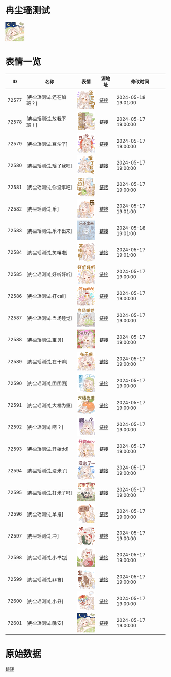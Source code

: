 # 冉尘瑶测试

<img src="./cover.png" height="60" alt="cover" />

# 表情一览

|ID|名称|表情|源地址|修改时间|
|----|----|----|----|----|
|72577|[冉尘瑶测试_还在加班？]|<img src="./pic/072577_%5B冉尘瑶测试_还在加班？%5D.png" height="60" alt="还在加班？"/>|[链接](https://i0.hdslb.com/bfs/garb/03f1714e5f1adbb2a2f524227c237af48c168a8d.png)|2024-05-18 19:01:00|
|72578|[冉尘瑶测试_放我下班！]|<img src="./pic/072578_%5B冉尘瑶测试_放我下班！%5D.png" height="60" alt="放我下班！"/>|[链接](https://i0.hdslb.com/bfs/garb/fbe17114c58067b37c31625d392b7f1e793f73d5.png)|2024-05-17 19:00:00|
|72579|[冉尘瑶测试_豆沙了]|<img src="./pic/072579_%5B冉尘瑶测试_豆沙了%5D.png" height="60" alt="豆沙了"/>|[链接](https://i0.hdslb.com/bfs/garb/6b95cf7716f95c950dbfc451298c32a16f156e63.png)|2024-05-17 19:00:00|
|72580|[冉尘瑶测试_瑶了我吧]|<img src="./pic/072580_%5B冉尘瑶测试_瑶了我吧%5D.png" height="60" alt="瑶了我吧"/>|[链接](https://i0.hdslb.com/bfs/garb/a57280fc3dcd1e28f4fa0070f0355924bcdb744b.png)|2024-05-17 19:00:00|
|72581|[冉尘瑶测试_你没事吧]|<img src="./pic/072581_%5B冉尘瑶测试_你没事吧%5D.png" height="60" alt="你没事吧"/>|[链接](https://i0.hdslb.com/bfs/garb/a40a50fa94236b7b8300ca19aa85003772667d6d.png)|2024-05-17 19:00:00|
|72582|[冉尘瑶测试_乐]|<img src="./pic/072582_%5B冉尘瑶测试_乐%5D.png" height="60" alt="乐"/>|[链接](https://i0.hdslb.com/bfs/garb/b07dfff9a6c6cec0c880e5b59a85a01a4eeea562.png)|2024-05-17 19:01:00|
|72583|[冉尘瑶测试_乐不出来]|<img src="./pic/072583_%5B冉尘瑶测试_乐不出来%5D.png" height="60" alt="乐不出来"/>|[链接](https://i0.hdslb.com/bfs/garb/1ce8943dc90da20383e5bb31c0c16d9201dd5830.png)|2024-05-18 19:01:00|
|72584|[冉尘瑶测试_笑嘻啦]|<img src="./pic/072584_%5B冉尘瑶测试_笑嘻啦%5D.png" height="60" alt="笑嘻啦"/>|[链接](https://i0.hdslb.com/bfs/garb/a3d68032f0f0d385399cf92c835d950897e0ce1e.png)|2024-05-17 19:01:00|
|72585|[冉尘瑶测试_好听好听]|<img src="./pic/072585_%5B冉尘瑶测试_好听好听%5D.png" height="60" alt="好听好听"/>|[链接](https://i0.hdslb.com/bfs/garb/5ecbff885d2337f0919aad261ab82c4523cae114.png)|2024-05-17 19:00:00|
|72586|[冉尘瑶测试_打call]|<img src="./pic/072586_%5B冉尘瑶测试_打call%5D.png" height="60" alt="打call"/>|[链接](https://i0.hdslb.com/bfs/garb/6b90ff895903aaa8906ff73dcb19520cef46adb1.png)|2024-05-17 19:00:00|
|72587|[冉尘瑶测试_当场睡觉]|<img src="./pic/072587_%5B冉尘瑶测试_当场睡觉%5D.png" height="60" alt="当场睡觉"/>|[链接](https://i0.hdslb.com/bfs/garb/e869c6bb61fe25235a33d6f28f23ed4a095de6b2.png)|2024-05-17 19:00:00|
|72588|[冉尘瑶测试_宝贝]|<img src="./pic/072588_%5B冉尘瑶测试_宝贝%5D.png" height="60" alt="宝贝"/>|[链接](https://i0.hdslb.com/bfs/garb/4f9bf6fce84054acb14daba9f8f2d56f88bc564e.png)|2024-05-17 19:00:00|
|72589|[冉尘瑶测试_在干嘛]|<img src="./pic/072589_%5B冉尘瑶测试_在干嘛%5D.png" height="60" alt="在干嘛"/>|[链接](https://i0.hdslb.com/bfs/garb/d9e51aba872b5206bdd9170160c61f4f852eda02.png)|2024-05-17 19:00:00|
|72590|[冉尘瑶测试_困困困]|<img src="./pic/072590_%5B冉尘瑶测试_困困困%5D.png" height="60" alt="困困困"/>|[链接](https://i0.hdslb.com/bfs/garb/57022ef1512ff22a1ec5f37eaf486082357ba1ea.png)|2024-05-17 19:00:00|
|72591|[冉尘瑶测试_大橘为重]|<img src="./pic/072591_%5B冉尘瑶测试_大橘为重%5D.png" height="60" alt="大橘为重"/>|[链接](https://i0.hdslb.com/bfs/garb/632766979d03c9d41cf6f9a22a12af4fcf201894.png)|2024-05-17 19:00:00|
|72592|[冉尘瑶测试_啊？]|<img src="./pic/072592_%5B冉尘瑶测试_啊？%5D.png" height="60" alt="啊？"/>|[链接](https://i0.hdslb.com/bfs/garb/f656032288b6dae299ca7fd2ef352c0197294b44.png)|2024-05-17 19:00:00|
|72593|[冉尘瑶测试_开始dd]|<img src="./pic/072593_%5B冉尘瑶测试_开始dd%5D.png" height="60" alt="开始dd"/>|[链接](https://i0.hdslb.com/bfs/garb/c161cdefe22dca80e850c4719a63b4855ee0620a.png)|2024-05-17 19:00:00|
|72594|[冉尘瑶测试_没米了]|<img src="./pic/072594_%5B冉尘瑶测试_没米了%5D.png" height="60" alt="没米了"/>|[链接](https://i0.hdslb.com/bfs/garb/7dd479929fac21dfc27624891d4df326d05f3796.png)|2024-05-17 19:00:00|
|72595|[冉尘瑶测试_打米了吗]|<img src="./pic/072595_%5B冉尘瑶测试_打米了吗%5D.png" height="60" alt="打米了吗"/>|[链接](https://i0.hdslb.com/bfs/garb/27c7b1b5a1304cd612306f29934b635d6fee41af.png)|2024-05-17 19:00:00|
|72596|[冉尘瑶测试_单推]|<img src="./pic/072596_%5B冉尘瑶测试_单推%5D.png" height="60" alt="单推"/>|[链接](https://i0.hdslb.com/bfs/garb/ff78899a16d7c7c4a9f05c50db5a066f27fb7ce0.png)|2024-05-17 19:00:00|
|72597|[冉尘瑶测试_冲]|<img src="./pic/072597_%5B冉尘瑶测试_冲%5D.png" height="60" alt="冲"/>|[链接](https://i0.hdslb.com/bfs/garb/e25f5c49d8a5cc5c0eb0059517fa50afc0f1b2fe.png)|2024-05-17 19:00:00|
|72598|[冉尘瑶测试_小书包]|<img src="./pic/072598_%5B冉尘瑶测试_小书包%5D.png" height="60" alt="小书包"/>|[链接](https://i0.hdslb.com/bfs/garb/cede2dd86065ae96826e1f04aaca9fcdfd172fcf.png)|2024-05-17 19:00:00|
|72599|[冉尘瑶测试_非酋]|<img src="./pic/072599_%5B冉尘瑶测试_非酋%5D.png" height="60" alt="非酋"/>|[链接](https://i0.hdslb.com/bfs/garb/491c3a42849b344b2222bb47bb82d0afc64e6e90.png)|2024-05-17 19:00:00|
|72600|[冉尘瑶测试_小丑]|<img src="./pic/072600_%5B冉尘瑶测试_小丑%5D.png" height="60" alt="小丑"/>|[链接](https://i0.hdslb.com/bfs/garb/9d6e018098d21f0a032749d344f5ee036ca3721e.png)|2024-05-17 19:00:00|
|72601|[冉尘瑶测试_晚安]|<img src="./pic/072601_%5B冉尘瑶测试_晚安%5D.png" height="60" alt="晚安"/>|[链接](https://i0.hdslb.com/bfs/garb/e42e71a0dc747b314d118a52c880c374fd9f00be.png)|2024-05-17 19:00:00|

# 原始数据

[跳转](./raw.json)

